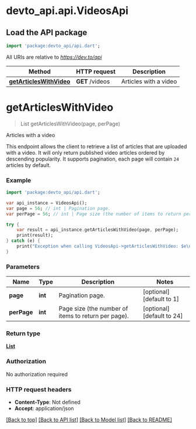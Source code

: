 # devto_api.api.VideosApi

## Load the API package
```dart
import 'package:devto_api/api.dart';
```

All URIs are relative to *https://dev.to/api*

Method | HTTP request | Description
------------- | ------------- | -------------
[**getArticlesWithVideo**](VideosApi.md#getArticlesWithVideo) | **GET** /videos | Articles with a video


# **getArticlesWithVideo**
> List<ArticleVideo> getArticlesWithVideo(page, perPage)

Articles with a video

This endpoint allows the client to retrieve a list of articles that are uploaded with a video.  It will only return published video articles ordered by descending popularity.  It supports pagination, each page will contain `24` articles by default. 

### Example 
```dart
import 'package:devto_api/api.dart';

var api_instance = VideosApi();
var page = 56; // int | Pagination page.
var perPage = 56; // int | Page size (the number of items to return per page).

try { 
    var result = api_instance.getArticlesWithVideo(page, perPage);
    print(result);
} catch (e) {
    print("Exception when calling VideosApi->getArticlesWithVideo: $e\n");
}
```

### Parameters

Name | Type | Description  | Notes
------------- | ------------- | ------------- | -------------
 **page** | **int**| Pagination page. | [optional] [default to 1]
 **perPage** | **int**| Page size (the number of items to return per page). | [optional] [default to 24]

### Return type

[**List<ArticleVideo>**](ArticleVideo.md)

### Authorization

No authorization required

### HTTP request headers

 - **Content-Type**: Not defined
 - **Accept**: application/json

[[Back to top]](#) [[Back to API list]](../README.md#documentation-for-api-endpoints) [[Back to Model list]](../README.md#documentation-for-models) [[Back to README]](../README.md)

